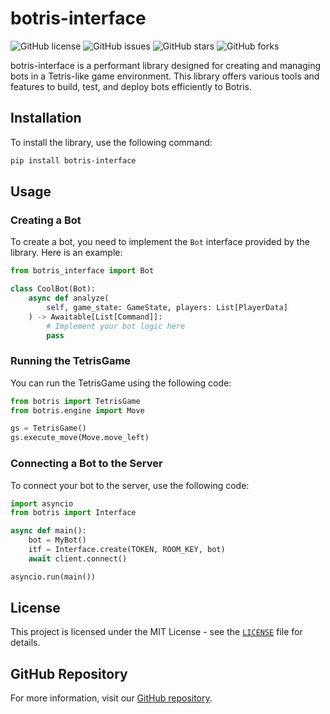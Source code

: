 # botris-interface

![GitHub license](https://img.shields.io/github/license/lunathanael/botris-interface)
![GitHub issues](https://img.shields.io/github/issues/lunathanael/botris-interface)
![GitHub stars](https://img.shields.io/github/stars/lunathanael/botris-interface?style=social)
![GitHub forks](https://img.shields.io/github/forks/lunathanael/botris-interface?style=social)

botris-interface is a performant library designed for creating and managing bots in a Tetris-like game environment. This library offers various tools and features to build, test, and deploy bots efficiently to Botris.

## Installation

To install the library, use the following command:

```sh
pip install botris-interface
```

## Usage

### Creating a Bot

To create a bot, you need to implement the `Bot` interface provided by the library. Here is an example:

```python
from botris_interface import Bot

class CoolBot(Bot):
    async def analyze(
        self, game_state: GameState, players: List[PlayerData]
    ) -> Awaitable[List[Command]]:
        # Implement your bot logic here
        pass
```

### Running the TetrisGame

You can run the TetrisGame using the following code:

```python
from botris import TetrisGame
from botris.engine import Move

gs = TetrisGame()
gs.execute_move(Move.move_left)
```

### Connecting a Bot to the Server

To connect your bot to the server, use the following code:

```python
import asyncio
from botris import Interface

async def main():
    bot = MyBot()
    itf = Interface.create(TOKEN, ROOM_KEY, bot)
    await client.connect()

asyncio.run(main())
```

## License

This project is licensed under the MIT License - see the [`LICENSE`](command:_github.copilot.openRelativePath?%5B%7B%22scheme%22%3A%22file%22%2C%22authority%22%3A%22%22%2C%22path%22%3A%22%2FC%3A%2FUsers%2Flunat%2FDesktop%2Fbotris-interface%2FLICENSE%22%2C%22query%22%3A%22%22%2C%22fragment%22%3A%22%22%7D%5D "c:\Users\lunat\Desktop\botris-interface\LICENSE") file for details.

## GitHub Repository

For more information, visit our [GitHub repository](https://github.com/lunathanael/botris-interface).